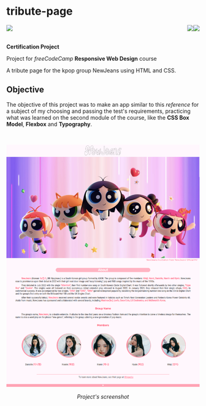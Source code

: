 # tribute-page
<img align="left" src="https://img.shields.io/badge/freecodecamp-27273D?style=for-the-badge&logo=freecodecamp&logoColor=white"><img align="right" src="https://img.shields.io/badge/CSS3-1572B6?style=for-the-badge&logo=css3&logoColor=white"><img align="right" src="https://img.shields.io/badge/HTML5-E34F26?style=for-the-badge&logo=html5&logoColor=white"> 

<br>
<br>

**Certification Project**  

Project for *freeCodeCamp* **Responsive Web Design** course  

A tribute page for the kpop group NewJeans using HTML and CSS.

## Objective
The objective of this project was to make an app similar to this *<a src="https://tribute-page.freecodecamp.rocks">reference</a>* for a subject of my choosing and passing the test's requirements, practicing what was learned on the second module of the course, like the **CSS Box Model**, **Flexbox** and **Typography**.

<br>

![Project's screenshot](images/screenshot.png)
*<p align="center">Project's screenshot</p>*  